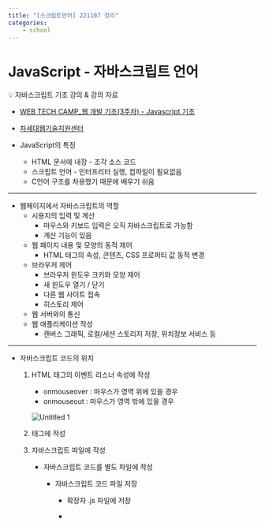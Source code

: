 ```yaml
---
title: "[스크립트언어] 221107 정리"
categories: 
    - school
---
```


# JavaScript - 자바스크립트 언어


💡 자바스크립트 기초 강의 & 강의 자료

- [WEB TECH CAMP_웹 개발 기초(3주차) - Javascript 기초](https://www.youtube.com/watch?v=o7oErKKlqco)

- [차세대웹기술지원센터](https://www.koreahtml5.kr/front/reference/referenceView.do?bbsId=BBS_00000000014)



- JavaScript의 특징
    - HTML 문서에 내장 - 조각 소스 코드
    - 스크립트 언어 - 인터프리터 실행, 컴파일이 필요없음
    - C언어 구조를 차용했기 때문에 배우기 쉬움

---

- 웹페이지에서 자바스크립트의 역할
    - 시용지의 입력 및 계산
        - 마우스와 키보드 입력은 오직 자바스크립트로 가능함
        - 계산 기능이 있음
    - 웹 페이지 내용 및 모양의 동적 제어
        - HTML 태그의 속성, 콘텐츠, CSS 프로퍼티 값 동적 변경
    - 브라우저 제어
        - 브라우저 윈도우 크키와 모양 제어
        - 새 윈도우 열기 / 닫기
        - 다른 웹 사이트 접속
        - 히스토리 제어
    - 웹 서버와의 통신
    - 웹 애플리케이션 작성
        - 캔버스 그래픽, 로컬/세션 스토리지 저장, 위치정보 서비스 등

---

- 자바스크립트 코드의 위치
    1. HTML 태그의 이벤트 리스너 속성에 작성
        - onmouseover : 마우스가 영역 위에 있을 경우
        - onmouseout : 마우스가 영역 밖에 있을 경우
        
        ![Untitled 1](https://user-images.githubusercontent.com/106959823/205495903-9a7db7dd-e562-46fb-80ad-a18d7669adcd.png)
        
    2. <script></script> 태그에 작성
    3. 자바스크립트 파일에 작성
        - 자바스크립트 코드를 별도 파일에 작성
            - 자바스크립트 코드 파일 저장
                
                - 확장자 .js 파일에 저장
                
                - <script> 태그 없이 자바 스크립트 코드만 저장
                
            - 여러 웹 페이지에서 호출하여 사용
                
                - 웹 페이지마다 자바스크립트 코드 작성 중복 불필요
                
                - <script> 태그의 src 속성으로 파일을 호출하여 사용
                
    4. URL 부분에 작성
        
        ![Untitled 2](https://user-images.githubusercontent.com/106959823/205495973-9745fcc9-8a81-4c6a-8ffb-060142caead3.png)
        

---

- 자바스크립트로 HTML 콘텐츠 출력
    - 자바스크립트로 HTML 콘텐츠를 웹 페이지에 직접 삽입 - document.write()
    
    ![Untitled 3](https://user-images.githubusercontent.com/106959823/205495975-77fd01dc-ab3d-477e-a6a1-d4e85ec9c66a.png)
    

---

- 자바스크립트 다이얼로그
    - prompt() : 사용자로부터 문자열을 입력 받아 리턴
    - confirm() : 메시지와 확인/취소 버튼 출력 - true/flase-리턴
    - alert() : 메시지와 확인 버튼 출력 - 메시지 전달

---

- 변수 : 자바스크립트 데이터 저장 공간
    - 변수 선언 : 변수의 이름을 설정하고, 저장공간을 할당하는 작업
        - var 키워드로 선언
        - var 키워드 없이 선언
    - 자바스크립트에는 변수 타입이 없음
        - 변수 타입을 선언하지 않음
        - 변수에 저장되는 값에 대한 제약이 없음

---

- `var` vs `let` vs `const`
    - ****`var` : 중복 선언 가능**
        - var 로 선언한 변수는 동일한 이름으로 여러 번 중복해서 선언이 가능함. 이와 같은 경우, 마지막에 할당된 값이 변수에 저장됨. 위의 예제를 보면 에러 없이 각기 다른 값이 출력되는 것을 볼 수 있음.
        - 이는 필요할 때마다 변수를 유연하게 사용할 수 있다는 장점이 될 수도 있지만, 기존에 선언해둔 변수의 존재를 잊고 값을 재할당하는 등의 실수가 발생할 가능성이 큼. 특히 코드량이 많아졌을 때, 같은 이름의 변수명이 여러 번 선언되었다면 어디 부분에서 문제가 발생하는지 파악하기 힘들뿐더러 값이 바뀔 우려가 있음.
        - 이를 보완하기 위해 ES6부터 추가된 변수 선언 방식이 let 과 const 임.
    - `let` ****: 중복 선언 불가능, 재할당 가능****
        - var 와 다르게 let 은 해당 변수가 이미 선언되었다는 에러 메시지가 출력됨. 이처럼 중복 선언이 불가능함.
        - 변수 선언 및 초기화 이후 반복해서 다른 값을 재할당 할 수는 있음.
    - `const`  ****: 중복 선언 불가능, 재할당 불가능****
        - let 과 const 의 차이점은 immutable 의 여부임. let 은 변수에 다른 값을 재할당할 수 있지만, const 는 재할당 시 에러 메시지가 출력됨.
        - constant(상수)를 뜻하기 때문에 한 번만 선언이 가능하며 값을 바꿀 수도 없음.
        - 하지만 배열과 오브젝트의 값을 변경하는 것은 가능함.

---

- 지역변수와 전역변수
    - 지역변수 - 함수 내에 var 키워드로 선언, 선언된 함수 내에서만 사용
    - 전역변수 - 함수 밖에 선언되거나, 함수 내에 var 키워드 없이 선언된 변수. 프로그램 전역에서 사용됨
    - this로 전역변수 접근이 가능함
        - 지역변수와 전역변수의 이름이 같을 경우 전역 변수에 접근하고자 할 때 `this.전역변수`를 사용

![Untitled 4](https://user-images.githubusercontent.com/106959823/205495977-ca6c5b67-bfb9-4883-bc9f-2156c11d33df.png)

---

- 자바스크립트의 상수(literal : 데이터 값 그 자체)
    - 상수의 종류
        
        ![Untitled 5](https://user-images.githubusercontent.com/106959823/205495979-1422d889-64c9-4f84-8b44-c82807b5c803.png)
        
    - 문자열 상수
        - 이중 인용 부호(””)와 단일 인용 부호(’’) 모두 사용가능
        - 문자열 내의 문자열 사용 - `“ ' ' ”`
        - 인용부호를 그대로 사용하고자 하는 경우 \”로 입력

---

- 자바스크립트의 식과 연산
    
    ![Untitled 6](https://user-images.githubusercontent.com/106959823/205495981-514f4dc5-7ca4-4a3d-8be9-1b23c937e70c.png)
    
    - 산술연산 : 수와 수를 계산
        - 더하기(+), 빼기(-), 곱하기(*), 나누기(/), 나머지(%)
        - 연산의 결과는 항상 **실수**
    - 관계연산(비교연산) : 값을 비교
    - 논리연산 : 논리값 계산(AND - &&, OR - ||, NOT - !)
    - 조건연산 : 3항(condition ? expT : expF)
        - condition이 true이면 전체 결과는 expT의 계산 값, false이면 expF의 계산 값
    - 비트 연산
        - 비트 개념
            
            ![Untitled 7](https://user-images.githubusercontent.com/106959823/205495982-c7eaaa9a-c657-4976-a85f-961eda1c8655.png)
            
    - 비트 논리 연산
        
        ![Untitled 8](https://user-images.githubusercontent.com/106959823/205495984-57d3e748-81fd-4eaf-ba29-cbca89c85dfe.png)
        
    - 비트 시프트 연산
        
        ![Untitled 9](https://user-images.githubusercontent.com/106959823/205495985-9abf1673-4c6f-4493-8702-55816e9fef75.png)
        
        ![Untitled 10](https://user-images.githubusercontent.com/106959823/205495987-932398a9-e641-4078-b528-5d4d005da9dc.png)
        
        ![Untitled 11](https://user-images.githubusercontent.com/106959823/205495989-e60f9319-cd65-461d-96fa-bb0d86e5da5e.png)
        

---

- if, if-else문
- **switch문** : 값에 따라 서로 다른 코드를 실행할 때 사용
    - case문의 값은 상수(리터럴) 만 가능, 변수나 식은 사용 불가
    - break문 : switch문을 종료할 때 사용, break; 문 이전까지의 코드 실행
- 반복문
    - for문, while문, do-while문
- **break문 vs continue문**
    - break; : 자신이 포함된 가장 가까운 반복문을 탈출
    - continue; : 반복문의 끝으로 이동하여 다음 반복으로 넘어감, break문과 다르게 반복문 전체를 벗어나지 않고 다음 반복을 계속 수행할 수 있음.
        
        **(1) for문의 경우 증감식으로 이동**
        
        **(2) while문, do-while문의 경우 조건식으로 이동**
        

---

- 함수 : 목적을 가지고 작성된 코드 블록, 데이터를 전달받아 처리한 후 결과를 반환
- 자바스크립트에서 제공하는 전역함수
    - eval() 함수 : 수식을 계산하는 함수
    - parsrInt() 함수 : 문자열을 숫자로 변환
    - isNaN() 함수 : 숫자인지 아닌지 판별
    
    ![Untitled](https://user-images.githubusercontent.com/106959823/205495990-9878d7d5-d38f-473d-ba67-ab141f9ab1c8.png)